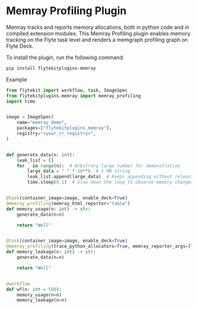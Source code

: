 # Memray Profiling Plugin

Memray tracks and reports memory allocations, both in python code and in compiled extension modules.
This Memray Profiling plugin enables memory tracking on the Flyte task level and renders a memgraph profiling graph on Flyte Deck.

To install the plugin, run the following command:

```bash
pip install flytekitplugins-memray
```

Example
```python
from flytekit import workflow, task, ImageSpec
from flytekitplugins.memray import memray_profiling
import time


image = ImageSpec(
    name="memray_demo",
    packages=["flytekitplugins_memray"],
    registry="<your_cr_registry>",
)


def generate_data(n: int):
    leak_list = []
    for _ in range(n):  # Arbitrary large number for demonstration
        large_data = " " * 10**6  # 1 MB string
        leak_list.append(large_data)  # Keeps appending without releasing
        time.sleep(0.1)  # Slow down the loop to observe memory changes


@task(container_image=image, enable_deck=True)
@memray_profiling(memray_html_reporter="table")
def memory_usage(n: int) -> str:
    generate_data(n=n)

    return "Well"


@task(container_image=image, enable_deck=True)
@memray_profiling(trace_python_allocators=True, memray_reporter_args=["--leaks"])
def memory_leakage(n: int) -> str:
    generate_data(n=n)

    return "Well"


@workflow
def wf(n: int = 500):
    memory_usage(n=n)
    memory_leakage(n=n)
```
